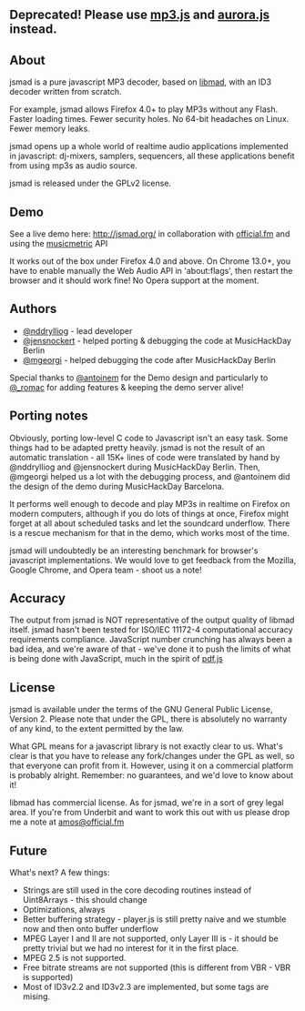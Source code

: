 ## Deprecated! Please use [mp3.js](https://github.com/audiocogs/mp3.js) and [aurora.js](https://github.com/audiocogs/aurora.js) instead.

## About

jsmad is a pure javascript MP3 decoder, based on [libmad](http://www.underbit.com/products/mad/), with an ID3 decoder written from scratch.

For example, jsmad allows Firefox 4.0+ to play MP3s without any Flash. Faster loading times. Fewer security holes. No 64-bit headaches on Linux. Fewer memory leaks.

jsmad opens up a whole world of realtime audio applications implemented in javascript: 
dj-mixers, samplers, sequencers, all these applications benefit from using mp3s as audio source.  

jsmad is released under the GPLv2 license.

## Demo

See a live demo here: http://jsmad.org/ in collaboration with [official.fm](http://official.fm/) and using the [musicmetric](http://musicmetric.com/) API

It works out of the box under Firefox 4.0 and above. On Chrome 13.0+, you have to enable manually the Web Audio API in 'about:flags', then restart the browser and it should work fine! No Opera support at the moment.

## Authors

  * [@nddrylliog](http://twitter.com/nddrylliog) - lead developer
  * [@jensnockert](http://twitter.com/jensnockert) - helped porting & debugging the code at MusicHackDay Berlin
  * [@mgeorgi](http://twitter.com/mgeorgi) - helped debugging the code after MusicHackDay Berlin

Special thanks to [@antoinem](http://twitter.com/antoinem) for the Demo design and particularly to [@_romac](http://twitter.com/_romac) for adding features & keeping the demo server alive!

## Porting notes

Obviously, porting low-level C code to Javascript isn't an easy task. Some things had to be 
adapted pretty heavily. jsmad is not the result of an automatic translation - all 15K+ lines
of code were translated by hand by @nddrylliog and @jensnockert during MusicHackDay Berlin.
Then, @mgeorgi helped us a lot with the debugging process, and @antoinem did the design of the demo
during MusicHackDay Barcelona.

It performs well enough to decode and play MP3s in realtime on Firefox on modern computers,
although if you do lots of things at once, Firefox might forget at all about scheduled tasks
and let the soundcard underflow. There is a rescue mechanism for that in the demo, which works
most of the time.

jsmad will undoubtedly be an interesting benchmark for browser's javascript implementations.
We would love to get feedback from the Mozilla, Google Chrome, and Opera team - shoot us a note!

## Accuracy

The output from jsmad is NOT representative of the output quality of libmad itself. jsmad hasn't been
tested for ISO/IEC 11172-4 computational accuracy requirements compliance. JavaScript number crunching
has always been a bad idea, and we're aware of that - we've done it to push the limits of what is being
done with JavaScript, much in the spirit of [pdf.js](https://github.com/andreasgal/pdf.js)

## License

jsmad is available under the terms of the GNU General Public License, Version 2. Please note that
under the GPL, there is absolutely no warranty of any kind, to the extent permitted by the law.

What GPL means for a javascript library is not exactly clear to us. What's clear is that you have
to release any fork/changes under the GPL as well, so that everyone can profit from it. However,
using it on a commercial platform is probably alright. Remember: no guarantees, and we'd love to know
about it!

libmad has commercial license. As for jsmad, we're in a sort of grey legal area. If you're from
Underbit and want to work this out with us please drop me a note at amos@official.fm

## Future

What's next? A few things:

  - Strings are still used in the core decoding routines instead of Uint8Arrays - this should change
  - Optimizations, always
  - Better buffering strategy - player.js is still pretty naive and we stumble now and then onto buffer underflow
  - MPEG Layer I and II are not supported, only Layer III is - it should be pretty trivial but we had no interest for it in the first place.
  - MPEG 2.5 is not supported.
  - Free bitrate streams are not supported (this is different from VBR - VBR is supported)
  - Most of ID3v2.2 and ID3v2.3 are implemented, but some tags are mising.
